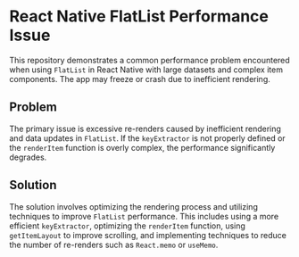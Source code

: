 # React Native FlatList Performance Issue

This repository demonstrates a common performance problem encountered when using `FlatList` in React Native with large datasets and complex item components. The app may freeze or crash due to inefficient rendering.

## Problem

The primary issue is excessive re-renders caused by inefficient rendering and data updates in `FlatList`.  If the `keyExtractor` is not properly defined or the `renderItem` function is overly complex, the performance significantly degrades.

## Solution

The solution involves optimizing the rendering process and utilizing techniques to improve `FlatList` performance. This includes using a more efficient `keyExtractor`, optimizing the `renderItem` function, using `getItemLayout` to improve scrolling, and implementing techniques to reduce the number of re-renders such as `React.memo` or `useMemo`.